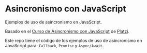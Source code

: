 # Asincronismo con JavaScript

Ejemplos de uso de asincronismo en JavaScript.

Basado en el  [Curso de Asincronismo con JavaScript](https://platzi.com/cursos/asincronismo-js/) de [Platzi](https://platzi.com/).

Este repo tiene el código de los ejemplos de uso de asincronismo en JavaScript para: `Callback`, `Promise` y `Async/Await`.
